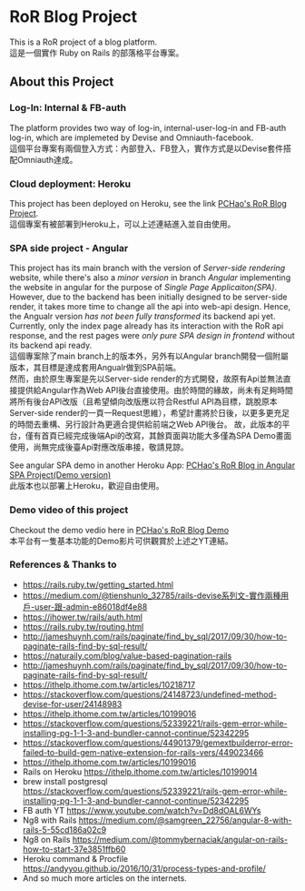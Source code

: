 # RoR Blog Project
This is a RoR project of a blog platform.  
這是一個實作 Ruby on Rails 的部落格平台專案。

## About this Project
### Log-In: Internal & FB-auth 
The platform provides two way of log-in, internal-user-log-in and FB-auth log-in,  which are implemeted by Devise and Omniauth-facebook.  
這個平台專案有兩個登入方式：內部登入、FB登入，實作方式是以Devise套件搭配Omniauth達成。

### Cloud deployment: Heroku
This project has been deployed on Heroku, see the link [PCHao's RoR Blog Project](https://pchao-ror-blog-app.herokuapp.com/).   
這個專案有被部署到Heroku上，可以上述連結進入並自由使用。

### SPA side project - Angular
This project has its main branch with the version of *Server-side rendering* website, while there's also a *minor version* in branch *Angular* implementing the website in angular for the purpose of *Single Page Applicaiton(SPA)*.  
However, due to the backend has been initially designed to be server-side render, it takes more time to change all the api into web-api design. Hence, the Angualr version *has not been fully transformed* its backend api yet.  
Currently, only the index page already has its interaction with the RoR api response, and the rest pages were *only pure SPA design in frontend* without its backend api ready.  
這個專案除了main branch上的版本外，另外有以Angular branch開發一個附屬版本，其目標是達成套用Angualr做到SPA前端。  
然而，由於原生專案是先以Server-side render的方式開發，故原有Api並無法直接提供給Angular作為Web API後台直接使用。由於時間的緣故，尚未有足夠時間將所有後台API改版（且希望傾向改版應以符合Restful API為目標，跳脫原本Server-side render的一頁一Request思維），希望計畫將於日後，以更多更充足的時間去重構、另行設計為更適合提供給前端之Web API後台。  故，此版本的平台，僅有首頁已經完成後端Api的改寫，其餘頁面與功能大多僅為SPA Demo畫面使用，尚無完成後臺Api對應改版串接，敬請見諒。

See angular SPA demo in another Heroku App: [PCHao's RoR Blog in Angular SPA Project(Demo version)](https://pchao-ror-ng-blog-app.herokuapp.com/)  
此版本也以部署上Heroku，歡迎自由使用。

### Demo video of this project
Checkout the demo vedio here in [PCHao's RoR Blog Demo](https://pchao-ror-ng-blog-app.herokuapp.com/)  
本平台有一隻基本功能的Demo影片可供觀賞於上述之YT連結。

### References & Thanks to
- https://rails.ruby.tw/getting_started.html
- https://medium.com/@tienshunlo_32785/rails-devise系列文-實作兩種用戶-user-跟-admin-e86018df4e88
- https://ihower.tw/rails/auth.html
- https://rails.ruby.tw/routing.html
- http://jameshuynh.com/rails/paginate/find_by_sql/2017/09/30/how-to-paginate-rails-find-by-sql-result/
- https://naturaily.com/blog/value-based-pagination-rails
- http://jameshuynh.com/rails/paginate/find_by_sql/2017/09/30/how-to-paginate-rails-find-by-sql-result/
- https://ithelp.ithome.com.tw/articles/10218717
- https://stackoverflow.com/questions/24148723/undefined-method-devise-for-user/24148983
- https://ithelp.ithome.com.tw/articles/10199016
- https://stackoverflow.com/questions/52339221/rails-gem-error-while-installing-pg-1-1-3-and-bundler-cannot-continue/52342295
- https://stackoverflow.com/questions/44901379/gemextbuilderror-error-failed-to-build-gem-native-extension-for-rails-vers/449023466
- https://ithelp.ithome.com.tw/articles/10199016
- Rails on Heroku https://ithelp.ithome.com.tw/articles/10199014
- brew install postgresql https://stackoverflow.com/questions/52339221/rails-gem-error-while-installing-pg-1-1-3-and-bundler-cannot-continue/52342295
- FB auth YT https://www.youtube.com/watch?v=Dd8dOAL6WYs
- Ng8 with Rails https://medium.com/@samgreen_22756/angular-8-with-rails-5-55cd186a02c9
- Ng8 on Rails https://medium.com/@tommybernaciak/angular-on-rails-how-to-start-37e3851ffb60
- Heroku command & Procfile https://andyyou.github.io/2016/10/31/process-types-and-profile/
- And so much more articles on the internets.
